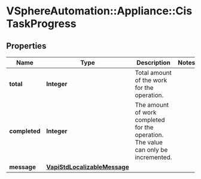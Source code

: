 # VSphereAutomation::Appliance::CisTaskProgress

## Properties
Name | Type | Description | Notes
------------ | ------------- | ------------- | -------------
**total** | **Integer** | Total amount of the work for the operation. | 
**completed** | **Integer** | The amount of work completed for the operation. The value can only be incremented. | 
**message** | [**VapiStdLocalizableMessage**](VapiStdLocalizableMessage.md) |  | 


